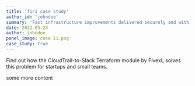 ```yaml
---
title: 'firi case study'
author_id: 'johndoe'
summary: 'Fast infrastructure improvements delivered securely and with pain-free predictability'
date: 2022-05-23
author: johndoe
panel_image: case 11.png
case_study: true
---
```

Find out how the CloudTrail-to-Slack Terraform module by FivexL solves this problem for startups and small teams.

some more content
